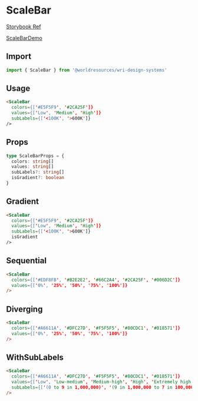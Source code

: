 # ScaleBar

[Storybook Ref](https://wri.github.io/wri-design-systems/?path=/docs/legend-scale-bar--docs)

[ScaleBarDemo](https://github.com/wri/wri-design-systems/blob/main/src/components/Legend/ScaleBar/ScaleBarDemo.tsx)

## Import

```js
import { ScaleBar } from '@worldresources/wri-design-systems'
```

## Usage

```html
<ScaleBar
  colors={['#E5F5F9', '#2CA25F']}
  values={['Low', 'Medium', 'High']}
  subLabels={['<100K', '>600K']}
/>
```

## Props

```ts
type ScaleBarProps = {
  colors: string[]
  values: string[]
  subLabels?: string[]
  isGradient?: boolean
}
```

## Gradient

```html
<ScaleBar
  colors={['#E5F5F9', '#2CA25F']}
  values={['Low', 'Medium', 'High']}
  subLabels={['<100K', '>600K']}
  isGradient
/>
```

## Sequential

```html
<ScaleBar
  colors={['#EDF8FB', '#B2E2E2', '#66C2A4', '#2CA25F', '#006D2C']}
  values={['0%', '25%', '50%', '75%', '100%']}
/>
```

## Diverging

```html
<ScaleBar
  colors={['#A6611A', '#DFC27D', '#F5F5F5', '#80CDC1', '#018571']}
  values={['0%', '25%', '50%', '75%', '100%']}
/>
```

## WithSubLabels

```html
<ScaleBar
  colors={['#A6611A', '#DFC27D', '#F5F5F5', '#80CDC1', '#018571']}
  values={['Low', 'Low-medium', 'Medium-high', 'High', 'Extremely high']}
  subLabels={['(0 to 9 in 1,000,000)', '(9 in 1,000,000 to 7 in 100,000)', '(7 in 100,000 to 3 in 10,000)', '(3 in 10,000 to 2 in 1,000)', '(more than 2 in 1,000)']}
/>
```
